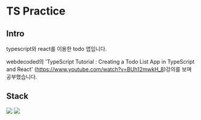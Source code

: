 # TS Practice

## Intro

typescript와 react를 이용한 todo 앱입니다.

webdecoded의 'TypeScript Tutorial : Creating a Todo List App in TypeScript and React' (https://www.youtube.com/watch?v=BUh12mwkH_8)강의를 보며 공부했습니다.

## Stack

<img src="https://img.shields.io/badge/TypeScript-3178C6?style=flat-square&logo=TypeScript&logoColor=white"/></a>
<img src="https://img.shields.io/badge/SCSS-cc6699?style=flat-square&logo=Sass&logoColor=white"/></a>
